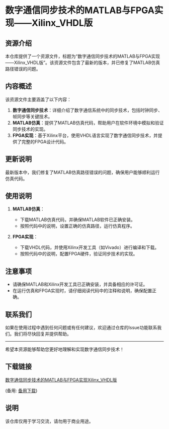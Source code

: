 # 数字通信同步技术的MATLAB与FPGA实现——Xilinx_VHDL版

## 资源介绍

本仓库提供了一个资源文件，标题为“数字通信同步技术的MATLAB与FPGA实现——Xilinx_VHDL版”。该资源文件包含了最新的版本，并已修复了MATLAB仿真路径错误的问题。

## 内容概述

该资源文件主要涵盖了以下内容：

1. **数字通信同步技术**：详细介绍了数字通信系统中的同步技术，包括时钟同步、帧同步等关键技术。
2. **MATLAB仿真**：提供了MATLAB仿真代码，帮助用户在软件环境中模拟和验证同步技术的实现。
3. **FPGA实现**：基于Xilinx平台，使用VHDL语言实现了数字通信同步技术，并提供了完整的FPGA设计代码。

## 更新说明

最新版本中，我们修复了MATLAB仿真路径错误的问题，确保用户能够顺利运行仿真代码。

## 使用说明

1. **MATLAB仿真**：
   - 下载MATLAB仿真代码，并确保MATLAB软件已正确安装。
   - 按照代码中的说明，设置正确的仿真路径，运行仿真程序。

2. **FPGA实现**：
   - 下载VHDL代码，并使用Xilinx开发工具（如Vivado）进行编译和下载。
   - 按照代码中的说明，配置FPGA硬件，验证同步技术的实现。

## 注意事项

- 请确保MATLAB和Xilinx开发工具已正确安装，并具备相应的许可证。
- 在运行仿真和FPGA实现时，请仔细阅读代码中的注释和说明，确保配置正确。

## 联系我们

如果在使用过程中遇到任何问题或有任何建议，欢迎通过仓库的Issue功能联系我们。我们将尽快回复并提供帮助。

---

希望本资源能够帮助您更好地理解和实现数字通信同步技术！

## 下载链接
[数字通信同步技术的MATLAB与FPGA实现Xilinx_VHDL版](https://pan.quark.cn/s/4b13eb78296c) 

(备用: [备用下载](https://pan.baidu.com/s/1JWFM51xVnecafs6tcO1Zog?pwd=1234))

## 说明

该仓库仅用于学习交流，请勿用于商业用途。
